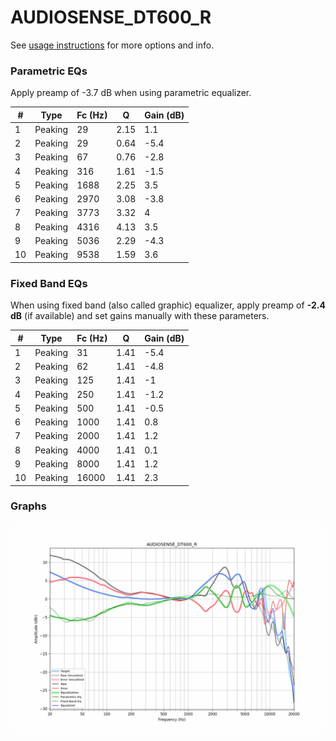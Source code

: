 # AUDIOSENSE_DT600_R
See [usage instructions](https://github.com/jaakkopasanen/AutoEq#usage) for more options and info.

### Parametric EQs
Apply preamp of -3.7 dB when using parametric equalizer.

|   # | Type    |   Fc (Hz) |    Q |   Gain (dB) |
|-----|---------|-----------|------|-------------|
|   1 | Peaking |        29 | 2.15 |         1.1 |
|   2 | Peaking |        29 | 0.64 |        -5.4 |
|   3 | Peaking |        67 | 0.76 |        -2.8 |
|   4 | Peaking |       316 | 1.61 |        -1.5 |
|   5 | Peaking |      1688 | 2.25 |         3.5 |
|   6 | Peaking |      2970 | 3.08 |        -3.8 |
|   7 | Peaking |      3773 | 3.32 |         4   |
|   8 | Peaking |      4316 | 4.13 |         3.5 |
|   9 | Peaking |      5036 | 2.29 |        -4.3 |
|  10 | Peaking |      9538 | 1.59 |         3.6 |

### Fixed Band EQs
When using fixed band (also called graphic) equalizer, apply preamp of **-2.4 dB** (if available) and set gains manually with these parameters.

|   # | Type    |   Fc (Hz) |    Q |   Gain (dB) |
|-----|---------|-----------|------|-------------|
|   1 | Peaking |        31 | 1.41 |        -5.4 |
|   2 | Peaking |        62 | 1.41 |        -4.8 |
|   3 | Peaking |       125 | 1.41 |        -1   |
|   4 | Peaking |       250 | 1.41 |        -1.2 |
|   5 | Peaking |       500 | 1.41 |        -0.5 |
|   6 | Peaking |      1000 | 1.41 |         0.8 |
|   7 | Peaking |      2000 | 1.41 |         1.2 |
|   8 | Peaking |      4000 | 1.41 |         0.1 |
|   9 | Peaking |      8000 | 1.41 |         1.2 |
|  10 | Peaking |     16000 | 1.41 |         2.3 |

### Graphs
![](./AUDIOSENSE_DT600_R.png)
